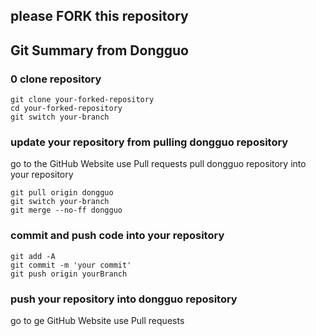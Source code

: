 ## please FORK this repository

## Git Summary from Dongguo

### 0 clone repository

```
git clone your-forked-repository
cd your-forked-repository
git switch your-branch
```

### update your repository from pulling dongguo repository

go to the GitHub Website use Pull requests pull dongguo repository into your repository

```
git pull origin dongguo
git switch your-branch
git merge --no-ff dongguo
```

### commit and push code into your repository

```
git add -A
git commit -m 'your commit'
git push origin yourBranch
```

### push your repository into dongguo repository

go to ge GitHub Website use Pull requests



